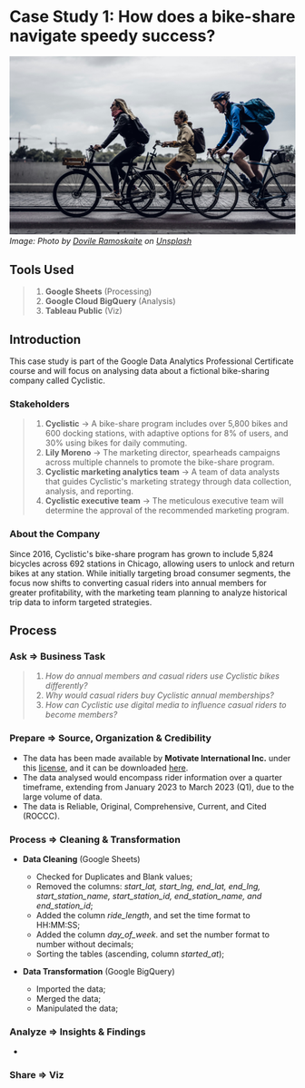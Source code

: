 # **Case Study 1: How does a bike-share navigate speedy success?**

![bikesharing](assets/bikesharing.jpg)
*Image: Photo by <a href="https://unsplash.com/@dovilerm?utm_content=creditCopyText&utm_medium=referral&utm_source=unsplash">Dovile Ramoskaite</a> on <a href="https://unsplash.com/photos/people-riding-bike-x8rDSFN2DpY?utm_content=creditCopyText&utm_medium=referral&utm_source=unsplash">Unsplash</a>*
 
## Tools Used 

> 1. **Google Sheets** (Processing)
> 1. **Google Cloud BigQuery** (Analysis)
> 2. **Tableau Public** (Viz)

## Introduction

This case study is part of the Google Data Analytics Professional Certificate course and will focus on analysing data about a fictional bike-sharing company called Cyclistic.

### Stakeholders

> 1. **Cyclistic** -> A bike-share program includes over 5,800 bikes and 600 docking stations, with adaptive options for 8% of users, and 30% using bikes for daily commuting.
> 2. **Lily Moreno** -> The marketing director, spearheads campaigns across multiple channels to promote the bike-share program.
> 3. **Cyclistic marketing analytics team** -> A team of data analysts that guides Cyclistic's marketing strategy through data collection, analysis, and reporting.
> 4. **Cyclistic executive team** -> The meticulous executive team will determine the approval of the recommended marketing program.

### About the Company 

Since 2016, Cyclistic's bike-share program has grown to include 5,824 bicycles across 692 stations in Chicago, allowing users to unlock and return bikes at any station. While initially targeting broad consumer segments, the focus now shifts to converting casual riders into annual members for greater profitability, with the marketing team planning to analyze historical trip data to inform targeted strategies.

## Process 

### Ask => Business Task 

> 1. *How do annual members and casual riders use Cyclistic bikes differently?*
> 2. *Why would casual riders buy Cyclistic annual memberships?*
> 3. *How can Cyclistic use digital media to influence casual riders to become members?*

### Prepare => Source, Organization & Credibility

- The data has been made available by **Motivate International Inc.** under this
[license](https://divvybikes.com/data-license-agreement), and it can be downloaded [here](https://divvy-tripdata.s3.amazonaws.com/index.html).
- The data analysed would encompass rider information over a quarter timeframe, extending from January 2023 to March 2023 (Q1), due to the large volume of data.
- The data is Reliable, Original, Comprehensive, Current, and Cited (ROCCC).

### Process => Cleaning & Transformation

- **Data Cleaning** (Google Sheets)
  - Checked for Duplicates and Blank values;
  - Removed the columns: *start_lat, start_lng, end_lat, end_lng, start_station_name,	start_station_id,	end_station_name, and	end_station_id*;
  - Added the column *ride_length*, and set the time format to HH:MM:SS;
  - Added the column *day_of_week*. and set the number format to number without decimals;
  - Sorting the tables (ascending, column *started_at*);

 - **Data Transformation** (Google BigQuery)
   - Imported the data;
   - Merged the data;
   - Manipulated the data; 

### Analyze => Insights & Findings

- 

### Share => Viz
